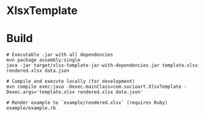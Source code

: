 # XlsxTemplate

# Build

    # Executable .jar with all dependencies
    mvn package assembly:single
    java -jar target/xlsx-template-jar-with-dependencies.jar template.xlsx rendered.xlsx data.json

    # Compile and execute locally (for development)
    mvn compile exec:java -Dexec.mainClass=com.socioart.XlsxTemplate -Dexec.args='template.xlsx rendered.xlsx data.json'

    # Render example to `example/rendered.xlsx` (requires Ruby)
    example/example.rb
